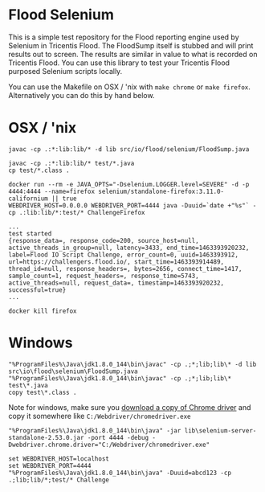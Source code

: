 # Flood Selenium

This is a simple test repository for the Flood reporting engine used by Selenium in Tricentis Flood. The FloodSump itself is stubbed and will print results out to screen. The results are similar in value to what is recorded on Tricentis Flood. You can use this library to test your Tricentis Flood purposed Selenium scripts locally.

You can use the Makefile on OSX / 'nix with `make chrome` or `make firefox`. Alternatively you can do this by hand below.

# OSX / 'nix
```
javac -cp .:*:lib:lib/* -d lib src/io/flood/selenium/FloodSump.java

javac -cp .:*:lib:lib/* test/*.java
cp test/*.class .

docker run --rm -e JAVA_OPTS="-Dselenium.LOGGER.level=SEVERE" -d -p 4444:4444 --name=firefox selenium/standalone-firefox:3.11.0-californium || true
WEBDRIVER_HOST=0.0.0.0 WEBDRIVER_PORT=4444 java -Duuid=`date +"%s"` -cp .:lib:lib/*:test/* ChallengeFirefox

...
test started
{response_data=, response_code=200, source_host=null, active_threads_in_group=null, latency=3433, end_time=1463393920232, label=Flood IO Script Challenge, error_count=0, uuid=1463393912, url=https://challengers.flood.io/, start_time=1463393914489, thread_id=null, response_headers=, bytes=2656, connect_time=1417, sample_count=1, request_headers=, response_time=5743, active_threads=null, request_data=, timestamp=1463393920232, successful=true}
...

docker kill firefox
```

# Windows
```
"%ProgramFiles%\Java\jdk1.8.0_144\bin\javac" -cp .;*;lib;lib\* -d lib src\io\flood\selenium\FloodSump.java
"%ProgramFiles%\Java\jdk1.8.0_144\bin\javac" -cp .;*;lib;lib\* test\*.java
copy test\*.class .
```

Note for windows, make sure you [download a copy of Chrome driver](https://chromedriver.storage.googleapis.com/index.html) and copy it somewhere like `C:/Webdriver/chromedriver.exe`

```
"%ProgramFiles%\Java\jdk1.8.0_144\bin\java" -jar lib\selenium-server-standalone-2.53.0.jar -port 4444 -debug -Dwebdriver.chrome.driver="C:/Webdriver/chromedriver.exe"
```

```
set WEBDRIVER_HOST=localhost
set WEBDRIVER_PORT=4444
"%ProgramFiles%\Java\jdk1.8.0_144\bin\java" -Duuid=abcd123 -cp .;lib;lib/*;test/* Challenge
```

